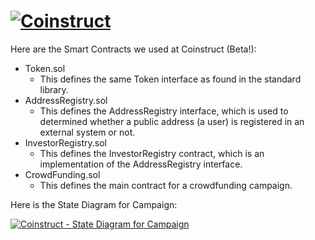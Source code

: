 # [![Coinstruct](https://cloud.githubusercontent.com/assets/23185823/22582682/2c976a22-ea23-11e6-939e-3343d1d39de1.png)](http://www.coinstruct.com/)

Here are the Smart Contracts we used at Coinstruct (Beta!):

- Token.sol
  - This defines the same Token interface as found in the standard library.
- AddressRegistry.sol
  - This defines the AddressRegistry interface, which is used to determined whether a public address (a user) is registered in an external system or not.
- InvestorRegistry.sol
  - This defines the InvestorRegistry contract, which is an implementation of the AddressRegistry interface.
- CrowdFunding.sol
  - This defines the main contract for a crowdfunding campaign.

Here is the State Diagram for Campaign:

[![Coinstruct - State Diagram for Campaign](https://cloud.githubusercontent.com/assets/23185823/22584179/f44f83da-ea2b-11e6-8562-014daeb0b405.png)](https://cloud.githubusercontent.com/assets/23185823/22584179/f44f83da-ea2b-11e6-8562-014daeb0b405.png)
